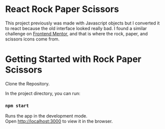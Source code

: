 # React Rock Paper Scissors

This project previously was made with Javascript objects but I converted it to react because the old interface looked really bad. I found a similar challenge on [Frontend Mentor](frontendmentor.com),  and that is where the rock, paper, and scissors icons come from.  

# Getting Started with Rock Paper Scissors

Clone the Repository.

In the project directory, you can run:

### `npm start`

Runs the app in the development mode.\
Open [http://localhost:3000](http://localhost:3000) to view it in the browser.


